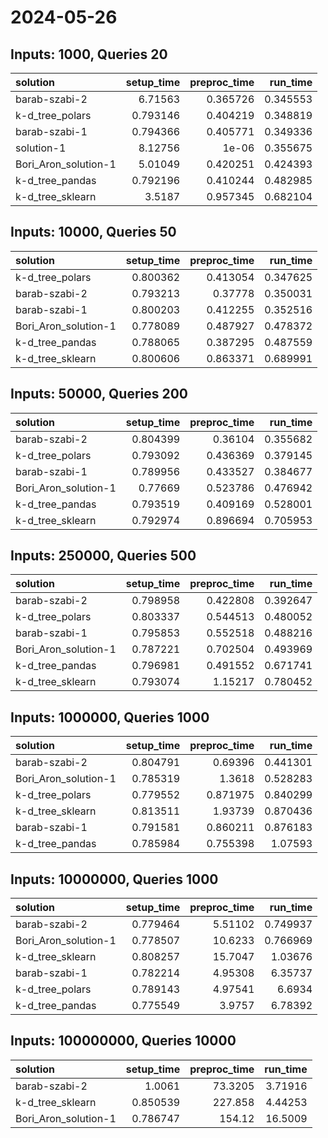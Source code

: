 # 2024-05-26

## Inputs: 1000, Queries 20

| solution             |   setup_time |   preproc_time |   run_time |
|:---------------------|-------------:|---------------:|-----------:|
| barab-szabi-2        |     6.71563  |       0.365726 |   0.345553 |
| k-d_tree_polars      |     0.793146 |       0.404219 |   0.348819 |
| barab-szabi-1        |     0.794366 |       0.405771 |   0.349336 |
| solution-1           |     8.12756  |       1e-06    |   0.355675 |
| Bori_Aron_solution-1 |     5.01049  |       0.420251 |   0.424393 |
| k-d_tree_pandas      |     0.792196 |       0.410244 |   0.482985 |
| k-d_tree_sklearn     |     3.5187   |       0.957345 |   0.682104 |

## Inputs: 10000, Queries 50

| solution             |   setup_time |   preproc_time |   run_time |
|:---------------------|-------------:|---------------:|-----------:|
| k-d_tree_polars      |     0.800362 |       0.413054 |   0.347625 |
| barab-szabi-2        |     0.793213 |       0.37778  |   0.350031 |
| barab-szabi-1        |     0.800203 |       0.412255 |   0.352516 |
| Bori_Aron_solution-1 |     0.778089 |       0.487927 |   0.478372 |
| k-d_tree_pandas      |     0.788065 |       0.387295 |   0.487559 |
| k-d_tree_sklearn     |     0.800606 |       0.863371 |   0.689991 |

## Inputs: 50000, Queries 200

| solution             |   setup_time |   preproc_time |   run_time |
|:---------------------|-------------:|---------------:|-----------:|
| barab-szabi-2        |     0.804399 |       0.36104  |   0.355682 |
| k-d_tree_polars      |     0.793092 |       0.436369 |   0.379145 |
| barab-szabi-1        |     0.789956 |       0.433527 |   0.384677 |
| Bori_Aron_solution-1 |     0.77669  |       0.523786 |   0.476942 |
| k-d_tree_pandas      |     0.793519 |       0.409169 |   0.528001 |
| k-d_tree_sklearn     |     0.792974 |       0.896694 |   0.705953 |

## Inputs: 250000, Queries 500

| solution             |   setup_time |   preproc_time |   run_time |
|:---------------------|-------------:|---------------:|-----------:|
| barab-szabi-2        |     0.798958 |       0.422808 |   0.392647 |
| k-d_tree_polars      |     0.803337 |       0.544513 |   0.480052 |
| barab-szabi-1        |     0.795853 |       0.552518 |   0.488216 |
| Bori_Aron_solution-1 |     0.787221 |       0.702504 |   0.493969 |
| k-d_tree_pandas      |     0.796981 |       0.491552 |   0.671741 |
| k-d_tree_sklearn     |     0.793074 |       1.15217  |   0.780452 |

## Inputs: 1000000, Queries 1000

| solution             |   setup_time |   preproc_time |   run_time |
|:---------------------|-------------:|---------------:|-----------:|
| barab-szabi-2        |     0.804791 |       0.69396  |   0.441301 |
| Bori_Aron_solution-1 |     0.785319 |       1.3618   |   0.528283 |
| k-d_tree_polars      |     0.779552 |       0.871975 |   0.840299 |
| k-d_tree_sklearn     |     0.813511 |       1.93739  |   0.870436 |
| barab-szabi-1        |     0.791581 |       0.860211 |   0.876183 |
| k-d_tree_pandas      |     0.785984 |       0.755398 |   1.07593  |

## Inputs: 10000000, Queries 1000

| solution             |   setup_time |   preproc_time |   run_time |
|:---------------------|-------------:|---------------:|-----------:|
| barab-szabi-2        |     0.779464 |        5.51102 |   0.749937 |
| Bori_Aron_solution-1 |     0.778507 |       10.6233  |   0.766969 |
| k-d_tree_sklearn     |     0.808257 |       15.7047  |   1.03676  |
| barab-szabi-1        |     0.782214 |        4.95308 |   6.35737  |
| k-d_tree_polars      |     0.789143 |        4.97541 |   6.6934   |
| k-d_tree_pandas      |     0.775549 |        3.9757  |   6.78392  |

## Inputs: 100000000, Queries 10000

| solution             |   setup_time |   preproc_time |   run_time |
|:---------------------|-------------:|---------------:|-----------:|
| barab-szabi-2        |     1.0061   |        73.3205 |    3.71916 |
| k-d_tree_sklearn     |     0.850539 |       227.858  |    4.44253 |
| Bori_Aron_solution-1 |     0.786747 |       154.12   |   16.5009  |